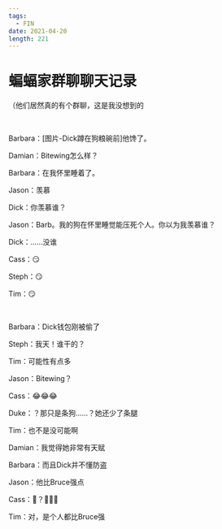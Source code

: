 ```yaml
---
tags:
  - FIN
date: 2021-04-20
length: 221
---
```


# 蝙蝠家群聊聊天记录

（他们居然真的有个群聊，这是我没想到的

<br>

Barbara：[图片-Dick蹲在狗粮碗前]他馋了。

Damian：Bitewing怎么样？

Barbara：在我怀里睡着了。

Jason：羡慕

Dick：你羡慕谁？

Jason：Barb。我的狗在怀里睡觉能压死个人。你以为我羡慕谁？

Dick：……没谁

Cass：😏

Steph：😏

Tim：😏

<br>

Barbara：Dick钱包刚被偷了

Steph：我天！谁干的？

Tim：可能性有点多

Jason：Bitewing？

Cass：😂😂😂

Duke：？那只是条狗……？她还少了条腿

Tim：也不是没可能啊

Damian：我觉得她非常有天赋

Barbara：而且Dick并不懂防盗

Jason：他比Bruce强点

Cass：🦇？🤣🤣🤣

Tim：对，是个人都比Bruce强
